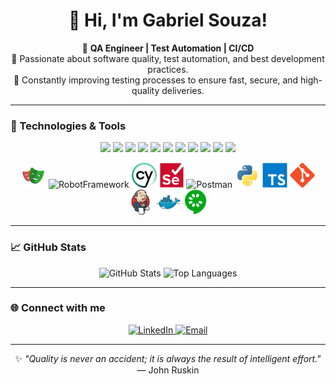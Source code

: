 <h1 align="center">👋 Hi, I'm <strong>Gabriel Souza</strong>!</h1>

<p align="center">
  💼 <strong>QA Engineer | Test Automation | CI/CD</strong>  
  <br>
  🚀 Passionate about software quality, test automation, and best development practices.  
  <br>
  🎯 Constantly improving testing processes to ensure fast, secure, and high-quality deliveries.
</p>

---

### 🧰 Technologies & Tools

<p align="center">
  <!-- Badges -->
  <img src="https://img.shields.io/badge/Playwright-2EAD33?style=for-the-badge&logo=Playwright&logoColor=white"/>
  <img src="https://img.shields.io/badge/Robot%20Framework-000000?style=for-the-badge&logo=robotframework&logoColor=white"/>
  <img src="https://img.shields.io/badge/Cypress-17202C?style=for-the-badge&logo=cypress&logoColor=white"/>
  <img src="https://img.shields.io/badge/Selenium-43B02A?style=for-the-badge&logo=selenium&logoColor=white"/>
  <img src="https://img.shields.io/badge/Postman-FF6C37?style=for-the-badge&logo=postman&logoColor=white"/>
  <img src="https://img.shields.io/badge/Python-3776AB?style=for-the-badge&logo=python&logoColor=white"/>
  <img src="https://img.shields.io/badge/TypeScript-3178C6?style=for-the-badge&logo=typescript&logoColor=white"/>
  <img src="https://img.shields.io/badge/CI%2FCD-0078D4?style=for-the-badge&logo=azuredevops&logoColor=white"/>
  <img src="https://img.shields.io/badge/Git-F05032?style=for-the-badge&logo=git&logoColor=white"/>
  <img src="https://img.shields.io/badge/Docker-2496ED?style=for-the-badge&logo=docker&logoColor=white"/>
  <img src="https://img.shields.io/badge/BDD-FF7F50?style=for-the-badge&logo=cucumber&logoColor=white"/>
</p>

<div align="center" style="margin-top: 10px;">
  <!-- Icons -->
  <img alt="Playwright" height="40" width="40" src="https://raw.githubusercontent.com/devicons/devicon/master/icons/playwright/playwright-original.svg">
  <img alt="RobotFramework" height="40" width="40" src="https://upload.wikimedia.org/wikipedia/commons/e/e4/Robot-framework-logo.png">
  <img alt="Cypress" height="40" width="40" src="https://raw.githubusercontent.com/devicons/devicon/master/icons/cypressio/cypressio-original.svg">
  <img alt="Selenium" height="40" width="40" src="https://raw.githubusercontent.com/devicons/devicon/master/icons/selenium/selenium-original.svg">
  <img alt="Postman" height="40" width="40" src="https://www.vectorlogo.zone/logos/getpostman/getpostman-icon.svg">
  <img alt="Python" height="40" width="40" src="https://raw.githubusercontent.com/devicons/devicon/master/icons/python/python-original.svg">
  <img alt="TypeScript" height="40" width="40" src="https://raw.githubusercontent.com/devicons/devicon/master/icons/typescript/typescript-original.svg">
  <img alt="Git" height="40" width="40" src="https://raw.githubusercontent.com/devicons/devicon/master/icons/git/git-original.svg">
  <img alt="Jenkins" height="40" width="40" src="https://raw.githubusercontent.com/devicons/devicon/master/icons/jenkins/jenkins-original.svg">
  <img alt="Docker" height="40" width="40" src="https://raw.githubusercontent.com/devicons/devicon/master/icons/docker/docker-original.svg">
  <img alt="Cucumber" height="40" width="40" src="https://raw.githubusercontent.com/devicons/devicon/master/icons/cucumber/cucumber-plain.svg">
</div>

---

### 📈 GitHub Stats

<p align="center">
  <img src="https://github-readme-stats.vercel.app/api?username=gabrielsouza80&show_icons=true&theme=radical" alt="GitHub Stats" height="165"/>
  <img src="https://github-readme-stats.vercel.app/api/top-langs/?username=gabrielsouza80&layout=compact&theme=radical" alt="Top Languages" height="165"/>
</p>

---

### 🌐 Connect with me

<p align="center">
  <a href="https://www.linkedin.com/in/gabrielsouza80/" target="_blank">
    <img alt="LinkedIn" height="30" src="https://img.shields.io/badge/-LinkedIn-0077B5?style=for-the-badge&logo=linkedin&logoColor=white"/>
  </a>
  <a href="mailto:gabriel.dias808005@outlook.com" target="_blank">
    <img alt="Email" height="30" src="https://img.shields.io/badge/-Email-D14836?style=for-the-badge&logo=gmail&logoColor=white"/>
  </a>
</p>

---

<p align="center">
  ✨ <em>"Quality is never an accident; it is always the result of intelligent effort."</em> — John Ruskin
</p>
